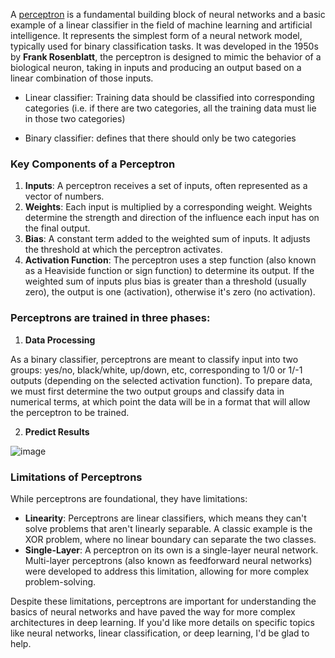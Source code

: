 


A [perceptron](https://en.wikipedia.org/wiki/Perceptron) is a fundamental building block of neural networks and a basic example of a linear classifier in the field of machine learning and artificial intelligence. It represents the simplest form of a neural network model, typically used for binary classification tasks. It was developed in the 1950s by **Frank Rosenblatt**, the perceptron is designed to mimic the behavior of a biological neuron, taking in inputs and producing an output based on a linear combination of those inputs.

*   Linear classifier: Training data should be classified into corresponding categories (i.e. if there are two categories, all  the training data must lie in those two categories)

*   Binary classifier: defines that there should only be two categories

### Key Components of a Perceptron
1. **Inputs**: A perceptron receives a set of inputs, often represented as a vector of numbers.
2. **Weights**: Each input is multiplied by a corresponding weight. Weights determine the strength and direction of the influence each input has on the final output.
3. **Bias**: A constant term added to the weighted sum of inputs. It adjusts the threshold at which the perceptron activates.
4. **Activation Function**: The perceptron uses a step function (also known as a Heaviside function or sign function) to determine its output. If the weighted sum of inputs plus bias is greater than a threshold (usually zero), the output is one (activation), otherwise it's zero (no activation).

### Perceptrons are trained in three phases:

1. **Data Processing**

As a binary classifier, perceptrons are meant to classify input into two groups: yes/no, black/white, up/down, etc, corresponding to 1/0 or 1/-1 outputs (depending on the selected activation function). To prepare data, we must first determine the two output groups and classify data in numerical terms, at which point the data will be in a format that will allow the perceptron to be trained.

2. **Predict Results**

![image](Images/perceptron)


### Limitations of Perceptrons
While perceptrons are foundational, they have limitations:

- **Linearity**: Perceptrons are linear classifiers, which means they can't solve problems that aren't linearly separable. A classic example is the XOR problem, where no linear boundary can separate the two classes.
- **Single-Layer**: A perceptron on its own is a single-layer neural network. Multi-layer perceptrons (also known as feedforward neural networks) were developed to address this limitation, allowing for more complex problem-solving.

Despite these limitations, perceptrons are important for understanding the basics of neural networks and have paved the way for more complex architectures in deep learning. If you'd like more details on specific topics like neural networks, linear classification, or deep learning, I'd be glad to help.